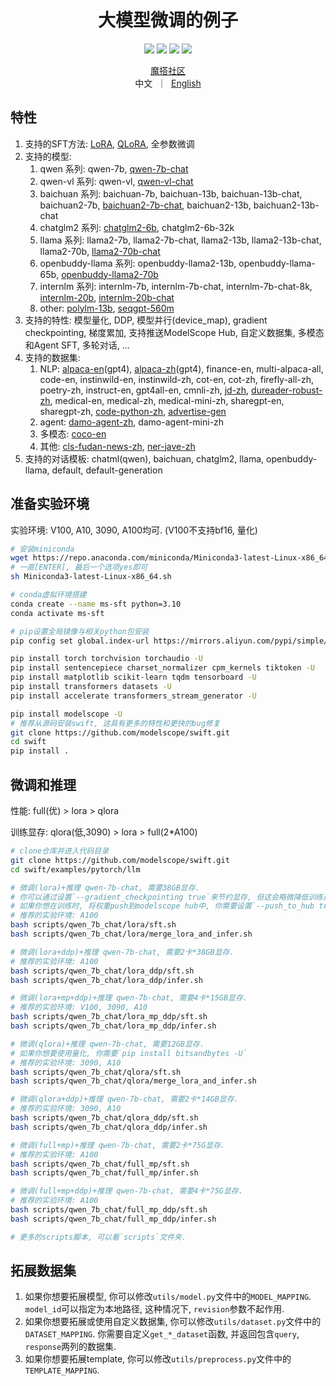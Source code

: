 
<h1 align="center">大模型微调的例子</h1>

<p align="center">
<img src="https://img.shields.io/badge/python-%E2%89%A53.8-5be.svg">
<img src="https://img.shields.io/badge/pytorch-%E2%89%A51.12%20%7C%20%E2%89%A52.0-orange.svg">
<a href="https://github.com/modelscope/modelscope/"><img src="https://img.shields.io/badge/modelscope-%E2%89%A51.8.4-5D91D4.svg"></a>
<a href="https://github.com/modelscope/swift/"><img src="https://img.shields.io/badge/ms--swift-%E2%89%A51.0.0-6FEBB9.svg">
</p>

<p align="center">
<a href="https://modelscope.cn/home">魔搭社区</a>
<br>
        中文&nbsp ｜ &nbsp<a href="README.md">English</a>
</p>


## 特性
1. 支持的SFT方法: [LoRA](https://arxiv.org/abs/2106.09685), [QLoRA](https://arxiv.org/abs/2305.14314), 全参数微调
2. 支持的模型:
   1. qwen 系列: qwen-7b, [qwen-7b-chat](https://github.com/QwenLM/Qwen-7B)
   2. qwen-vl 系列: qwen-vl, [qwen-vl-chat](https://github.com/QwenLM/Qwen-VL)
   3. baichuan 系列: baichuan-7b, baichuan-13b, baichuan-13b-chat, baichuan2-7b, [baichuan2-7b-chat](https://modelscope.cn/models/baichuan-inc/Baichuan2-7B-Chat/summary), baichuan2-13b, baichuan2-13b-chat
   4. chatglm2 系列: [chatglm2-6b](https://modelscope.cn/models/ZhipuAI/chatglm2-6b/summary), chatglm2-6b-32k
   5. llama 系列: llama2-7b, llama2-7b-chat, llama2-13b, llama2-13b-chat, llama2-70b, [llama2-70b-chat](https://modelscope.cn/models/modelscope/Llama-2-70b-chat-ms/summary)
   6. openbuddy-llama 系列: openbuddy-llama2-13b, openbuddy-llama-65b, [openbuddy-llama2-70b](https://modelscope.cn/models/OpenBuddy/openbuddy-llama2-70b-v10.1-bf16/summary)
   7. internlm 系列: internlm-7b, internlm-7b-chat, internlm-7b-chat-8k, [internlm-20b](https://modelscope.cn/models/Shanghai_AI_Laboratory/internlm-20b/summary), [internlm-20b-chat](https://modelscope.cn/models/Shanghai_AI_Laboratory/internlm-20b-chat/summary)
   8. other: [polylm-13b](https://modelscope.cn/models/damo/nlp_polylm_13b_text_generation/summary), [seqgpt-560m](https://modelscope.cn/models/damo/nlp_seqgpt-560m/summary)
3. 支持的特性: 模型量化, DDP, 模型并行(device_map), gradient checkpointing, 梯度累加, 支持推送ModelScope Hub, 自定义数据集, 多模态和Agent SFT, 多轮对话, ...
4. 支持的数据集:
   1. NLP: [alpaca-en](https://modelscope.cn/datasets/AI-ModelScope/alpaca-gpt4-data-en/summary)(gpt4), [alpaca-zh](https://modelscope.cn/datasets/AI-ModelScope/alpaca-gpt4-data-zh/summary)(gpt4), finance-en, multi-alpaca-all, code-en, instinwild-en, instinwild-zh, cot-en, cot-zh, firefly-all-zh, poetry-zh, instruct-en, gpt4all-en, cmnli-zh, [jd-zh](https://modelscope.cn/datasets/DAMO_NLP/jd/summary), [dureader-robust-zh](https://modelscope.cn/datasets/modelscope/DuReader_robust-QG/summary), medical-en, medical-zh, medical-mini-zh, sharegpt-en, sharegpt-zh, [code-python-zh](https://modelscope.cn/datasets/codefuse-ai/CodeExercise-Python-27k/summary), [advertise-gen](https://modelscope.cn/datasets/lvjianjin/AdvertiseGen/summary)
   2. agent: [damo-agent-zh](https://modelscope.cn/datasets/damo/MSAgent-Bench/summary), damo-agent-mini-zh
   3. 多模态: [coco-en](https://modelscope.cn/datasets/modelscope/coco_2014_caption/summary)
   4. 其他: [cls-fudan-news-zh](https://modelscope.cn/datasets/damo/zh_cls_fudan-news/files), [ner-jave-zh](https://modelscope.cn/datasets/damo/zh_ner-JAVE/summary)
5. 支持的对话模板: chatml(qwen), baichuan, chatglm2, llama, openbuddy-llama, default, default-generation

## 准备实验环境
实验环境: V100, A10, 3090, A100均可. (V100不支持bf16, 量化)
```bash
# 安装miniconda
wget https://repo.anaconda.com/miniconda/Miniconda3-latest-Linux-x86_64.sh
# 一直[ENTER], 最后一个选项yes即可
sh Miniconda3-latest-Linux-x86_64.sh

# conda虚拟环境搭建
conda create --name ms-sft python=3.10
conda activate ms-sft

# pip设置全局镜像与相关python包安装
pip config set global.index-url https://mirrors.aliyun.com/pypi/simple/

pip install torch torchvision torchaudio -U
pip install sentencepiece charset_normalizer cpm_kernels tiktoken -U
pip install matplotlib scikit-learn tqdm tensorboard -U
pip install transformers datasets -U
pip install accelerate transformers_stream_generator -U

pip install modelscope -U
# 推荐从源码安装swift, 这具有更多的特性和更快的bug修复
git clone https://github.com/modelscope/swift.git
cd swift
pip install .
```

## 微调和推理
性能: full(优) > lora > qlora

训练显存: qlora(低,3090) > lora > full(2*A100)
```bash
# clone仓库并进入代码目录
git clone https://github.com/modelscope/swift.git
cd swift/examples/pytorch/llm

# 微调(lora)+推理 qwen-7b-chat, 需要38GB显存.
# 你可以通过设置`--gradient_checkpointing true`来节约显存, 但这会略微降低训练速度.
# 如果你想在训练时, 将权重push到modelscope hub中, 你需要设置`--push_to_hub true`.
# 推荐的实验环境: A100
bash scripts/qwen_7b_chat/lora/sft.sh
bash scripts/qwen_7b_chat/lora/merge_lora_and_infer.sh

# 微调(lora+ddp)+推理 qwen-7b-chat, 需要2卡*38GB显存.
# 推荐的实验环境: A100
bash scripts/qwen_7b_chat/lora_ddp/sft.sh
bash scripts/qwen_7b_chat/lora_ddp/infer.sh

# 微调(lora+mp+ddp)+推理 qwen-7b-chat, 需要4卡*15GB显存.
# 推荐的实验环境: V100, 3090, A10
bash scripts/qwen_7b_chat/lora_mp_ddp/sft.sh
bash scripts/qwen_7b_chat/lora_mp_ddp/infer.sh

# 微调(qlora)+推理 qwen-7b-chat, 需要12GB显存.
# 如果你想要使用量化, 你需要`pip install bitsandbytes -U`
# 推荐的实验环境: 3090, A10
bash scripts/qwen_7b_chat/qlora/sft.sh
bash scripts/qwen_7b_chat/qlora/merge_lora_and_infer.sh

# 微调(qlora+ddp)+推理 qwen-7b-chat, 需要2卡*14GB显存.
# 推荐的实验环境: 3090, A10
bash scripts/qwen_7b_chat/qlora_ddp/sft.sh
bash scripts/qwen_7b_chat/qlora_ddp/infer.sh

# 微调(full+mp)+推理 qwen-7b-chat, 需要2卡*75G显存.
# 推荐的实验环境: A100
bash scripts/qwen_7b_chat/full_mp/sft.sh
bash scripts/qwen_7b_chat/full_mp/infer.sh

# 微调(full+mp+ddp)+推理 qwen-7b-chat, 需要4卡*75G显存.
# 推荐的实验环境: A100
bash scripts/qwen_7b_chat/full_mp_ddp/sft.sh
bash scripts/qwen_7b_chat/full_mp_ddp/infer.sh

# 更多的scripts脚本, 可以看`scripts`文件夹.
```

## 拓展数据集
1. 如果你想要拓展模型, 你可以修改`utils/model.py`文件中的`MODEL_MAPPING`. `model_id`可以指定为本地路径, 这种情况下, `revision`参数不起作用.
2. 如果你想要拓展或使用自定义数据集, 你可以修改`utils/dataset.py`文件中的`DATASET_MAPPING`. 你需要自定义`get_*_dataset`函数, 并返回包含`query`, `response`两列的数据集.
3. 如果你想要拓展template, 你可以修改`utils/preprocess.py`文件中的`TEMPLATE_MAPPING`.
